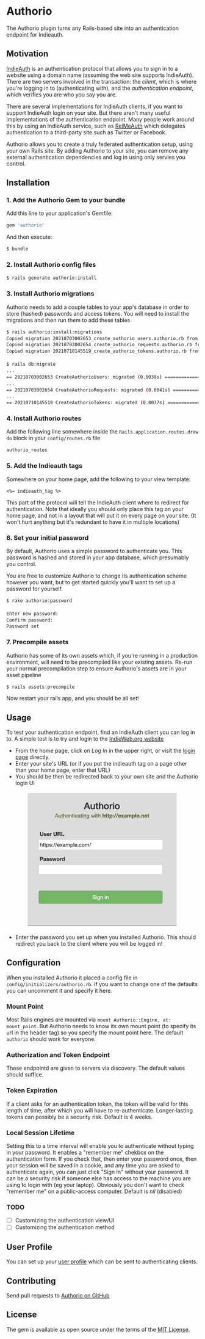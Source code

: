 # Authorio
The Authorio plugin turns any Rails-based site into an authentication endpoint for Indieauth.

## Motivation
[IndieAuth](https://indieauth.com/faq) is an authentication protocol that allows you to sign in to a website using a domain name (assuming the web site supports IndieAuth). There are two servers involved in the transaction: the *client*, which is where you're logging in to (authenticating with), and the *authentication endpoint*, which verifies you are who you say you are.

There are several implementations for IndieAuth clients, if you want to support IndieAuth login on your site. But there aren't many useful implementations of the authentication endpoint. Many people work around this by using an IndieAuth service, such as [RelMeAuth](https://indieweb.org/RelMeAuth) which delegates authentication to a third-party site such as Twitter or Facebook.

Authorio allows you to create a truly federated authentication setup, using your own Rails site. By adding Authorio to your site, you can remove any external authentication dependencies and log in using only servies you control.

## Installation

### 1. Add the Authorio Gem to your bundle
Add this line to your application's Gemfile:

```ruby
gem 'authorio'
```

And then execute:
```bash
$ bundle
```

### 2. Install Authorio config files
```bash
$ rails generate authorio:install
```

### 3. Install Authorio migrations
Authorio needs to add a couple tables to your app's database in order to store (hashed) passwords and access tokens.
You will need to install the migrations and then run them to add these tables
```bash
$ rails authorio:install:migrations
Copied migration 20210703002653_create_authorio_users.authorio.rb from authorio
Copied migration 20210703002654_create_authorio_requests.authorio.rb from authorio
Copied migration 20210710145519_create_authorio_tokens.authorio.rb from authorio

$ rails db:migrate
...
== 20210703002653 CreateAuthorioUsers: migrated (0.0038s) =====================
...
== 20210703002654 CreateAuthorioRequests: migrated (0.0041s) ==================
...
== 20210710145519 CreateAuthorioTokens: migrated (0.0037s) ====================
```


### 4. Install Authorio routes
Add the following line somewhere inside the `Rails.application.routes.draw do` block in your `config/routes.rb` file
```ruby
authorio_routes
```

### 5. Add the Indieauth tags
Somewhere on your home page, add the following to your view template:
```erb
<%= indieauth_tag %>
```

This part of the protocol will tell the IndieAuth client where to redirect for authentication. Note that ideally
you should only place this tag on your home page, and not in a layout that will put it on every page on your site.
(It won't hurt anything but it's redundant to have it in multiple locations)

### 6. Set your initial password
By default, Authorio uses a simple password to authenticate you. This password is hashed and stored in your app
database, which presumably you control.

You are free to customize Authorio to change its authentication scheme however you want, but to get started
quickly you'll want to set up a password for yourself.

```bash
$ rake authorio:password

Enter new password: 
Confirm password: 
Password set
```

### 7. Precompile assets

Authorio has some of its own assets which, if you're running in a production environment, will need to be precompiled
like your existing assets. Re-run your normal precompilation step to ensure Authorio's assets are in your asset pipeline
```bash
$ rails assets:precompile
```
Now restart your rails app, and you should be all set!

## Usage

To test your authentication endpoint, find an IndieAuth client you can log in to. A simple test is to try and login
to the [IndieWeb.org website](https://indieweb.org)

- From the home page, click on *Log In* in the upper right, or visit the [login page](https://sso.indieweb.org/login?url=https%3A%2F%2Findieweb.org%2FMain_Page) directly.
- Enter your site's URL (or if you put the indieauth tag on a page other than your home page, enter that URL)
- You should be then be redirected back to your own site and the Authorio login UI
<p align="center">
<img src="./auth-ui.png" width="400">
</p>

- Enter the password you set up when you installed Authorio. This should redirect you back to the client where you
will be logged in!

## Configuration

When you installed Authorio it placed a config file in `config/initializers/authorio.rb`. If you want to change
one of the defaults you can uncomment it and specify it here.

### Mount Point

Most Rails engines are mounted via `mount Authorio::Engine, at: mount_point`. But Authorio needs to know its own
mount point (to specify its url in the header tag) so you specify the mount point here. The default `authorio`
should work for everyone.

### Authorization and Token Endpoint

These endpointd are given to servers via discovery. The default values should suffice.

### Token Expiration

If a client asks for an authentication token, the token will be valid for this length of time, after which
you will have to re-authenticate. Longer-lasting
tokens can possibly be a security risk. Default is 4 weeks.

### Local Session Lifetime

Setting this to a time interval will enable you to authenticate without typing in your password. It enables a
"remember me" chekbox on the authentication form. If you check that, then enter your
password once, then your session will be saved in a cookie, and any time you are asked to authenticate again,
you can just click "Sign In" without your password. It can be a security risk if someone else has access to
the machine you are using to login with (eg your laptop). Obviously you don't want to check "remember me"
on a public-access computer. Default is *nil* (disabled)

### TODO

- [ ] Customizing the authentication view/UI
- [ ] Customizing the authentication method

## User Profile

You can set up your <a href="doc/profile.md">user profile</a> which can be sent to authenticating clients.

## Contributing
Send pull requests to [Authorio on GitHub](https://github.com/reiterate-app/authorio)

## License
The gem is available as open source under the terms of the [MIT License](https://opensource.org/licenses/MIT).
